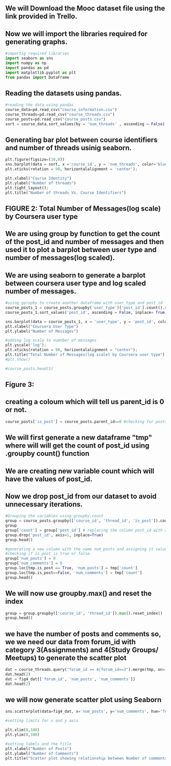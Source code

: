 ## We will Download the Mooc dataset file using the link provided in Trello.
## Now we will import the libraries required for generating graphs.


```python
#importig required libraries
import seaborn as sns
import numpy as np
import pandas as pd
import matplotlib.pyplot as plt
from pandas import DataFrame

```

## Reading the datasets using pandas.


```python
#reading the data using pandas
course_data=pd.read_csv("course_information.csv")
course_threads=pd.read_csv("course_threads.csv")
course_posts=pd.read_csv("course_posts.csv")
sort = course_data.sort_values(by = 'num_threads' , ascending = False)

```

## Generating bar plot between course identifiers and number of threads usinig seaborn.


```python
plt.figure(figsize=(10,8))
sns.barplot(data = sort, x ='course_id', y = 'num_threads', color='blue');
plt.xticks(rotation = 90, horizontalalignment = 'center');

plt.xlabel("Course Identity")
plt.ylabel("Number of threads")
plt.tight_layout();
plt.title("Number of threads Vs. Course Identifiers")
```

## FIGURE 2: Total Number of Messages(log scale) by Coursera user type
## We are using group by function to get the count of the post_id and number of messages and then used it to plot a barplot between user type and number of messages(log scaled).
## We are using  seaborn to generate a barplot between coursera user type and log scaled number of messages.



```python
#using gorupby to create another dataframe with user_type and post id
course_posts_1 = course_posts.groupby('user_type')['post_id'].count().reset_index()
course_posts_1.sort_values('post_id', ascending = False, inplace= True)

sns.barplot(data = course_posts_1, x = 'user_type', y = 'post_id', color = 'blue')
plt.xlabel("Coursera User Type")
plt.ylabel("Number of Messages")

#adding log scale to numnber of messages
plt.yscale('log');
plt.xticks(rotation = 90, horizontalalignment = "center");
plt.title("Total Number of Messages(log scale) by Coursera user type")
#plt.show()
```


```python
#course_posts.head(5)
```

## Figure 3:
## creating a coloum which will tell us parent_id is 0 or not.





```python
course_posts['is_post'] = course_posts.parent_id==0 #checking for posts in parent_id

```

## We will first generate a new dataframe "tmp" where will will get the count of post_id using .groupby count() function
## We are creating new variable count which will have the values of post_id.
## Now we drop post_id from our dataset to avoid unnecessary iterations.


```python
#Grouping the variables using groupby.count
group = course_posts.groupby(['course_id', 'thread_id', 'is_post']).count()[['post_id']].reset_index() 
group
group['count'] = group['post_id'] # replacing the column post_id with count
group.drop('post_id', axis=1, inplace=True)
group.head()

#generating a new column with the name num_posts and assigning it value as 0.
#checking if is_post is true or false.
group['num_posts'] = 0
group['num_comments'] = 0
group.loc[tmp.is_post == True, 'num_posts'] = tmp['count']
group.loc[tmp.is_post==False, 'num_comments'] = tmp['count']
group.head()
```

## We will now use groupby.max() and reset the index


```python
group = group.groupby(['course_id', 'thread_id']).max().reset_index()
group.head()
```

##  we have the number of posts and comments so, we we need our data from forum_id with category 3(Assignments) and 4(Study Groups/ Meetups) to generate the scatter plot


```python
dat = course_threads.query("forum_id == 4|forum_id==3").merge(tmp, on=['course_id', 'thread_id'])
dat.head(2)
dat = fig4_dat[['forum_id', 'num_posts', 'num_comments']]
dat.head(2)

```

## we will now generate scatter plot using Seaborn


```python
sns.scatterplot(data=fig4_dat, x='num_posts', y='num_comments', hue='forum_id')

#setting limits for x and y axis

plt.xlim(0,100)
plt.ylim(0,100)

#setting labels and the title
plt.xlabel("Number of Posts")
plt.ylabel("Number of Comments")
plt.title("Scatter plot showing relationship between Number of comments and number of posts for Assignments and Study Group");

```


```python

```
